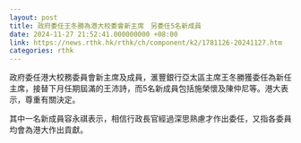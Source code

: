 ```yaml
---
layout: post
title: 政府委任王冬勝為港大校委會新主席　另委任5名新成員
date: 2024-11-27 21:52:41.000000000 +08:00
link: https://news.rthk.hk/rthk/ch/component/k2/1781126-20241127.htm
categories: rthk
---
```


政府委任港大校務委員會新主席及成員，滙豐銀行亞太區主席王冬勝獲委任為新任主席，接替下月任期屆滿的王沛詩，而5名新成員包括施榮懷及陳仲尼等。港大表示，尊重有關決定。

其中一名新成員容永祺表示，相信行政長官經過深思熟慮才作出委任，又指各委員均會為港大作出貢獻。
